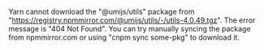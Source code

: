 Yarn cannot download the "@umijs/utils" package from "https://registry.npmmirror.com/@umijs/utils/-/utils-4.0.49.tgz". The error message is "404 Not Found". You can try manually syncing the package from npmmirror.com or using "cnpm sync some-pkg" to download it.
